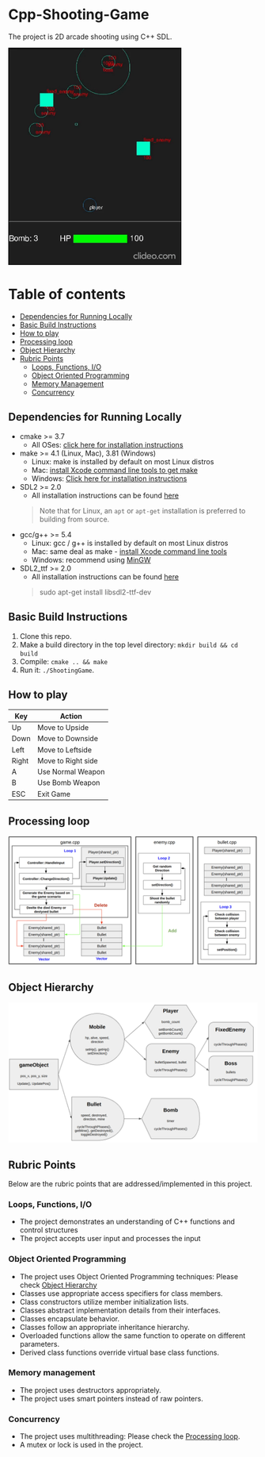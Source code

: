 # Cpp-Shooting-Game
The project is 2D arcade shooting using C++ SDL. 

<img src="images/demo_video.gif" width="350">

Table of contents
=================
<!--ts-->
   * [Dependencies for Running Locally](#dependencies-for-running-locally)
   * [Basic Build Instructions](#basic-build-instructions)
   * [How to play](#how-to-play)
   * [Processing loop](#processing-loop)
   * [Object Hierarchy](#object-hierarchy)
   * [Rubric Points](#rubric-points)
      * [Loops, Functions, I/O](#loops-functions-io)
      * [Object Oriented Programming](#object-oriented-programming)
      * [Memory Management](#memory-management)
      * [Concurrency](#concurrency)
<!--te-->

## Dependencies for Running Locally
* cmake >= 3.7
  * All OSes: [click here for installation instructions](https://cmake.org/install/)
* make >= 4.1 (Linux, Mac), 3.81 (Windows)
  * Linux: make is installed by default on most Linux distros
  * Mac: [install Xcode command line tools to get make](https://developer.apple.com/xcode/features/)
  * Windows: [Click here for installation instructions](http://gnuwin32.sourceforge.net/packages/make.htm)
* SDL2 >= 2.0
  * All installation instructions can be found [here](https://wiki.libsdl.org/Installation)
  >Note that for Linux, an `apt` or `apt-get` installation is preferred to building from source. 
* gcc/g++ >= 5.4
  * Linux: gcc / g++ is installed by default on most Linux distros
  * Mac: same deal as make - [install Xcode command line tools](https://developer.apple.com/xcode/features/)
  * Windows: recommend using [MinGW](http://www.mingw.org/)
* SDL2_ttf >= 2.0
  * All installation instructions can be found [here](https://wiki.libsdl.org/SDL2_ttf)
  > sudo apt-get install libsdl2-ttf-dev

## Basic Build Instructions
1. Clone this repo.
2. Make a build directory in the top level directory: `mkdir build && cd build`
3. Compile: `cmake .. && make`
4. Run it: `./ShootingGame`.

## How to play
| Key  | Action |
| ------------- | ------------- |
| Up  | Move to Upside  |
| Down  | Move to Downside  |
| Left  | Move to Leftside  |
| Right  | Move to Right side  |
| A  | Use Normal Weapon  |
| B  | Use Bomb Weapon  |
| ESC  | Exit Game  |

## Processing loop
<img src="images/ProcessingLoop.png" width="700">

## Object Hierarchy
<img src="images/ObjectHierarchy.png" width="700">

## Rubric Points
Below are the rubric points that are addressed/implemented in this project.

### Loops, Functions, I/O
* The project demonstrates an understanding of C++ functions and control structures
* The project accepts user input and processes the input

### Object Oriented Programming
* The project uses Object Oriented Programming techniques: Please check [Object Hierarchy](https://github.com/kimbring2/Cpp-Shooting-Game/tree/submission#object-hierarchy)
* Classes use appropriate access specifiers for class members.
* Class constructors utilize member initialization lists.
* Classes abstract implementation details from their interfaces.
* Classes encapsulate behavior.
* Classes follow an appropriate inheritance hierarchy.
* Overloaded functions allow the same function to operate on different parameters.
* Derived class functions override virtual base class functions.

### Memory management
* The project uses destructors appropriately.
* The project uses smart pointers instead of raw pointers.

### Concurrency
* The project uses multithreading: Please check the [Processing loop]([https://github.com/kimbring2/Cpp-Shooting-Game/tree/submission#object-hierarchy](https://github.com/kimbring2/Cpp-Shooting-Game/tree/submission#processing-loop)https://github.com/kimbring2/Cpp-Shooting-Game/tree/submission#processing-loop).
* A mutex or lock is used in the project.
